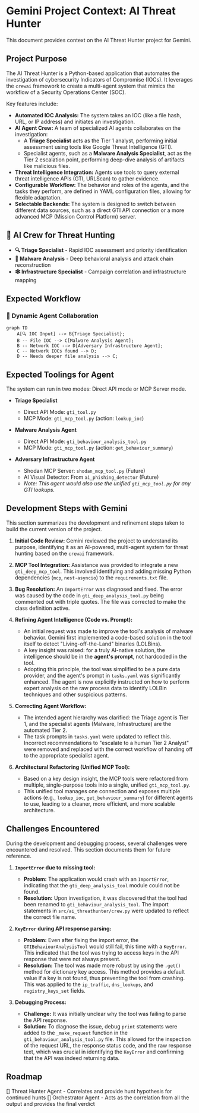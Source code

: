 # Gemini Project Context: AI Threat Hunter

This document provides context on the AI Threat Hunter project for Gemini.

## Project Purpose

The AI Threat Hunter is a Python-based application that automates the investigation of cybersecurity Indicators of Compromise (IOCs). It leverages the `crewai` framework to create a multi-agent system that mimics the workflow of a Security Operations Center (SOC).

Key features include:
- **Automated IOC Analysis:** The system takes an IOC (like a file hash, URL, or IP address) and initiates an investigation.
- **AI Agent Crew:** A team of specialized AI agents collaborates on the investigation:
    - A **Triage Specialist** acts as the Tier 1 analyst, performing initial assessment using tools like Google Threat Intelligence (GTI).
    - Specialist agents, such as a **Malware Analysis Specialist**, act as the Tier 2 escalation point, performing deep-dive analysis of artifacts like malicious files.
- **Threat Intelligence Integration:** Agents use tools to query external threat intelligence APIs (GTI, URLScan) to gather evidence.
- **Configurable Workflow:** The behavior and roles of the agents, and the tasks they perform, are defined in YAML configuration files, allowing for flexible adaptation.
- **Selectable Backends:** The system is designed to switch between different data sources, such as a direct GTI API connection or a more advanced MCP (Mission Control Platform) server.

## 🤖 **AI Crew for Threat Hunting**

- **🔍 Triage Specialist** - Rapid IOC assessment and priority identification
- **🦠 Malware Analysis** - Deep behavioral analysis and attack chain reconstruction  
- **🕸️ Infrastructure Specialist** - Campaign correlation and infrastructure mapping

## Expected Workflow

### 🔄 **Dynamic Agent Collaboration**

```mermaid
graph TD
    A[🔍 IOC Input] --> B{Triage Specialist};
    B -- File IOC --> C[Malware Analysis Agent];
    B -- Network IOC --> D[Adversary Infrastructure Agent];
    C -- Network IOCs found --> D;
    D -- Needs deeper file analysis --> C;
```

## Expected Toolings for Agent

The system can run in two modes: Direct API mode or MCP Server mode.

- **Triage Specialist**
  - Direct API Mode: `gti_tool.py`
  - MCP Mode: `gti_mcp_tool.py` (action: `lookup_ioc`)

- **Malware Analysis Agent**
  - Direct API Mode: `gti_behaviour_analysis_tool.py`
  - MCP Mode: `gti_mcp_tool.py` (action: `get_behaviour_summary`)

- **Adversary Infrastructure Agent**
  - Shodan MCP Server: `shodan_mcp_tool.py` (Future)
  - AI Visual Detector: From `ai_phishing_detector` (Future)
  - *Note: This agent would also use the unified `gti_mcp_tool.py` for any GTI lookups.*

## Development Steps with Gemini

This section summarizes the development and refinement steps taken to build the current version of the project.

1.  **Initial Code Review:** Gemini reviewed the project to understand its purpose, identifying it as an AI-powered, multi-agent system for threat hunting based on the `crewai` framework.

2.  **MCP Tool Integration:** Assistance was provided to integrate a new `gti_deep_mcp_tool`. This involved identifying and adding missing Python dependencies (`mcp`, `nest-asyncio`) to the `requirements.txt` file.

3.  **Bug Resolution:** An `ImportError` was diagnosed and fixed. The error was caused by the code in `gti_deep_analysis_tool.py` being commented out with triple quotes. The file was corrected to make the class definition active.

4.  **Refining Agent Intelligence (Code vs. Prompt):**
    - An initial request was made to improve the tool's analysis of malware behavior. Gemini first implemented a code-based solution in the tool itself to detect "Living-off-the-Land" binaries (LOLBins).
    - A key insight was raised: for a truly AI-native solution, the intelligence should be in the **agent's prompt**, not hardcoded in the tool.
    - Adopting this principle, the tool was simplified to be a pure data provider, and the agent's prompt in `tasks.yaml` was significantly enhanced. The agent is now explicitly instructed on how to perform expert analysis on the raw process data to identify LOLBin techniques and other suspicious patterns.

5.  **Correcting Agent Workflow:**
    - The intended agent hierarchy was clarified: the Triage agent is Tier 1, and the specialist agents (Malware, Infrastructure) are the automated Tier 2.
    - The task prompts in `tasks.yaml` were updated to reflect this. Incorrect recommendations to "escalate to a human Tier 2 Analyst" were removed and replaced with the correct workflow of handing off to the appropriate specialist agent.

6.  **Architectural Refactoring (Unified MCP Tool):**
    - Based on a key design insight, the MCP tools were refactored from multiple, single-purpose tools into a single, unified `gti_mcp_tool.py`.
    - This unified tool manages one connection and exposes multiple actions (e.g., `lookup_ioc`, `get_behaviour_summary`) for different agents to use, leading to a cleaner, more efficient, and more scalable architecture.

## Challenges Encountered

During the development and debugging process, several challenges were encountered and resolved. This section documents them for future reference.

1.  **`ImportError` due to missing tool:**
    - **Problem:** The application would crash with an `ImportError`, indicating that the `gti_deep_analysis_tool` module could not be found.
    - **Resolution:** Upon investigation, it was discovered that the tool had been renamed to `gti_behaviour_analysis_tool`. The import statements in `src/ai_threathunter/crew.py` were updated to reflect the correct file name.

2.  **`KeyError` during API response parsing:**
    - **Problem:** Even after fixing the import error, the `GTIBehaviourAnalysisTool` would still fail, this time with a `KeyError`. This indicated that the tool was trying to access keys in the API response that were not always present.
    - **Resolution:** The tool was made more robust by using the `.get()` method for dictionary key access. This method provides a default value if a key is not found, thus preventing the tool from crashing. This was applied to the `ip_traffic`, `dns_lookups`, and `registry_keys_set` fields.

3.  **Debugging Process:**
    - **Challenge:** It was initially unclear why the tool was failing to parse the API response.
    - **Solution:** To diagnose the issue, debug `print` statements were added to the `_make_request` function in the `gti_behaviour_analysis_tool.py` file. This allowed for the inspection of the request URL, the response status code, and the raw response text, which was crucial in identifying the `KeyError` and confirming that the API was indeed returning data.


## Roadmap

[] Threat Hunter Agent - Correlates and provide hunt hypothesis for continued hunts
[] Orchestrator Agent - Acts as the correlation from all the output and provides the final verdict 

